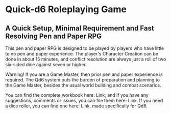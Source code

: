 # Quick-d6 Roleplaying Game
## A Quick Setup, Minimal Requirement and Fast Resolving Pen and Paper RPG

This pen and paper RPG is designed to be played by players who have little to no pen and paper experience. The player's Character Creation can be done in about 15 minutes, and conflict resolution are always just a roll of two six-sided dice against seven or higher.

Warning! If you are a Game Master, then prior pen and paper experience is required. The Qd6 system puts the burden of preparation and planning to the Game Master, besides the usual world building and combat scenarios.

You can find the complete workbook here: Link; and if you have any suggestions, comments or issues, you can file them here: Link. If you need a dice roller, you can find one here: Link, made specifically for Qd6.